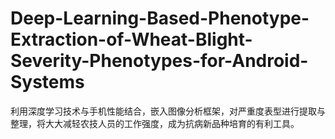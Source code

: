 # Deep-Learning-Based-Phenotype-Extraction-of-Wheat-Blight-Severity-Phenotypes-for-Android-Systems
利用深度学习技术与手机性能结合，嵌入图像分析框架，对严重度表型进行提取与整理，将大大减轻农技人员的工作强度，成为抗病新品种培育的有利工具。

